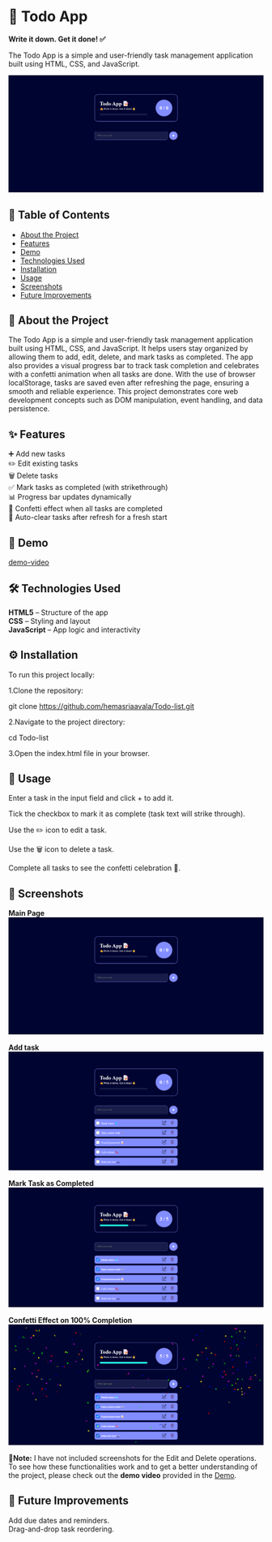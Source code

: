 # 📝 Todo App

**Write it down. Get it done! ✅**

The Todo App is a simple and user-friendly task management application built using HTML, CSS, and JavaScript.

![image alt](https://github.com/hemasriaavala/Todo-list/blob/275e082bff0ba4d54de0bcfe844589d4537eb338/home-img.png)

## 📑 Table of Contents

- [About the Project](#about-the-project)
- [Features](#features)
- [Demo](#demo)
- [Technologies Used](#technologies-used)
- [Installation](#installation)
- [Usage](#usage)
- [Screenshots](#screenshots)
- [Future Improvements](#future-improvements)

## 📖 About the Project

The Todo App is a simple and user-friendly task management application built using HTML, CSS, and JavaScript. It helps users stay organized by allowing them to add, edit, delete, and mark tasks as completed. The app also provides a visual progress bar to track task completion and celebrates with a confetti animation when all tasks are done. With the use of browser localStorage, tasks are saved even after refreshing the page, ensuring a smooth and reliable experience. This project demonstrates core web development concepts such as DOM manipulation, event handling, and data persistence.

## ✨ Features

➕ Add new tasks <br>
✏️ Edit existing tasks <br>
🗑️ Delete tasks <br>
✅ Mark tasks as completed (with strikethrough) <br>
📊 Progress bar updates dynamically <br>
🎉 Confetti effect when all tasks are completed <br>
🔄 Auto-clear tasks after refresh for a fresh start <br>

## 🎥 Demo

[demo-video](https://github.com/user-attachments/assets/fa386cea-a2cc-4236-b4be-2656e751072b)

## 🛠️ Technologies Used

**HTML5** – Structure of the app <br>
**CSS** – Styling and layout <br>
**JavaScript** – App logic and interactivity <br>

## ⚙️ Installation

To run this project locally:

1.Clone the repository:

git clone https://github.com/hemasriaavala/Todo-list.git


2.Navigate to the project directory:

cd Todo-list


3.Open the index.html file in your browser.

## 🚀 Usage

Enter a task in the input field and click + to add it.

Tick the checkbox to mark it as complete (task text will strike through).

Use the ✏️ icon to edit a task.

Use the 🗑️ icon to delete a task.

Complete all tasks to see the confetti celebration 🎉.

## 📸 Screenshots
**Main Page**
![image alt](https://github.com/hemasriaavala/Todo-list/blob/1f6ccc26443042ade6da3c1cecf5e33235bcb760/img1.png)

**Add task**
![image alt](https://github.com/hemasriaavala/Todo-list/blob/1f6ccc26443042ade6da3c1cecf5e33235bcb760/img2.png)

**Mark Task as Completed**
![image alt](https://github.com/hemasriaavala/Todo-list/blob/1f6ccc26443042ade6da3c1cecf5e33235bcb760/img3.png)

**Confetti Effect on 100% Completion**
![image alt](https://github.com/hemasriaavala/Todo-list/blob/1f6ccc26443042ade6da3c1cecf5e33235bcb760/img4.png)

📌**Note:** I have not included screenshots for the Edit and Delete operations. To see how these functionalities work and to get a better understanding of the project, please check out the **demo video** provided in the [Demo](#demo).

## 🔮 Future Improvements

Add due dates and reminders. <br>
Drag-and-drop task reordering.
